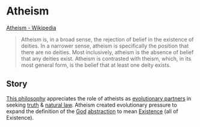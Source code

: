 # Atheism

<a href="http://en.wikipedia.org/wiki/Atheism" target="_blank">Atheism - Wikipedia</a>

> Atheism is, in a broad sense, the rejection of belief in the existence of deities. In a narrower sense, atheism is specifically the position that there are no deities. Most inclusively, atheism is the absence of belief that any deities exist. Atheism is contrasted with theism, which, in its most general form, is the belief that at least one deity exists.

## Story

[This philosophy](./this-philosophy.md) appreciates the role of atheists as [evolutionary partners](./evolutionary-group.md) in seeking [truth](./truth.md) & [natural law](./natural-law.md). Atheism created evolutionary pressure to expand the definition of the [God](./god.md) [abstraction](./abstraction.md) to mean [Existence](./existence.md) (all of Existence).
